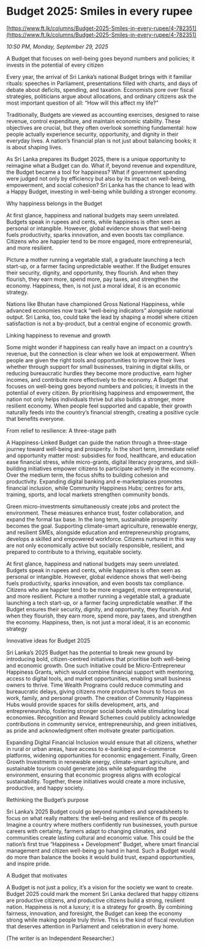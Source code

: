 # Budget 2025: Smiles in every rupee

[https://www.ft.lk/columns/Budget-2025-Smiles-in-every-rupee/4-782351](https://www.ft.lk/columns/Budget-2025-Smiles-in-every-rupee/4-782351)

*10:50 PM, Monday, September 29, 2025*

A Budget that focuses on well-being goes beyond numbers and policies; it invests in the potential of every citizen

Every year, the arrival of Sri Lanka’s national Budget brings with it familiar rituals: speeches in Parliament, presentations filled with charts, and days of debate about deficits, spending, and taxation. Economists pore over fiscal strategies, politicians argue about allocations, and ordinary citizens ask the most important question of all: “How will this affect my life?”

Traditionally, Budgets are viewed as accounting exercises, designed to raise revenue, control expenditure, and maintain economic stability. These objectives are crucial, but they often overlook something fundamental: how people actually experience security, opportunity, and dignity in their everyday lives. A nation’s financial plan is not just about balancing books; it is about shaping lives.

As Sri Lanka prepares its Budget 2025, there is a unique opportunity to reimagine what a Budget can do. What if, beyond revenue and expenditure, the Budget became a tool for happiness? What if government spending were judged not only by efficiency but also by its impact on well-being, empowerment, and social cohesion? Sri Lanka has the chance to lead with a Happy Budget, investing in well-being while building a stronger economy.

Why happiness belongs in the Budget

At first glance, happiness and national budgets may seem unrelated. Budgets speak in rupees and cents, while happiness is often seen as personal or intangible. However, global evidence shows that well-being fuels productivity, sparks innovation, and even boosts tax compliance. Citizens who are happier tend to be more engaged, more entrepreneurial, and more resilient.

Picture a mother running a vegetable stall, a graduate launching a tech start-up, or a farmer facing unpredictable weather. If the Budget ensures their security, dignity, and opportunity, they flourish. And when they flourish, they earn more, spend more, pay taxes, and strengthen the economy. Happiness, then, is not just a moral ideal, it is an economic strategy.

Nations like Bhutan have championed Gross National Happiness, while advanced economies now track “well-being indicators” alongside national output. Sri Lanka, too, could take the lead by shaping a model where citizen satisfaction is not a by-product, but a central engine of economic growth.

Linking happiness to revenue and growth

Some might wonder if happiness can really have an impact on a country’s revenue, but the connection is clear when we look at empowerment. When people are given the right tools and opportunities to improve their lives whether through support for small businesses, training in digital skills, or reducing bureaucratic hurdles they become more productive, earn higher incomes, and contribute more effectively to the economy. A Budget that focuses on well-being goes beyond numbers and policies; it invests in the potential of every citizen. By prioritising happiness and empowerment, the nation not only helps individuals thrive but also builds a stronger, more resilient economy. When people feel supported and capable, their growth naturally feeds into the country’s financial strength, creating a positive cycle that benefits everyone.

From relief to resilience: A three-stage path

A Happiness-Linked Budget can guide the nation through a three-stage journey toward well-being and prosperity. In the short term, immediate relief and opportunity matter most: subsidies for food, healthcare, and education ease financial stress, while micro-grants, digital literacy programs, and skill-building initiatives empower citizens to participate actively in the economy. Over the medium term, the focus shifts to building cohesion and productivity. Expanding digital banking and e-marketplaces promotes financial inclusion, while Community Happiness Hubs; centres for arts, training, sports, and local markets strengthen community bonds.

Green micro-investments simultaneously create jobs and protect the environment. These measures enhance trust, foster collaboration, and expand the formal tax base. In the long term, sustainable prosperity becomes the goal. Supporting climate-smart agriculture, renewable energy, and resilient SMEs, alongside education and entrepreneurship programs, develops a skilled and empowered workforce. Citizens nurtured in this way are not only economically active but socially responsible, resilient, and prepared to contribute to a thriving, equitable society.

At first glance, happiness and national budgets may seem unrelated. Budgets speak in rupees and cents, while happiness is often seen as personal or intangible. However, global evidence shows that well-being fuels productivity, sparks innovation, and even boosts tax compliance. Citizens who are happier tend to be more engaged, more entrepreneurial, and more resilient. Picture a mother running a vegetable stall, a graduate launching a tech start-up, or a farmer facing unpredictable weather. If the Budget ensures their security, dignity, and opportunity, they flourish. And when they flourish, they earn more, spend more, pay taxes, and strengthen the economy. Happiness, then, is not just a moral ideal, it is an economic strategy

Innovative ideas for Budget 2025

Sri Lanka’s 2025 Budget has the potential to break new ground by introducing bold, citizen-centred initiatives that prioritise both well-being and economic growth. One such initiative could be Micro-Entrepreneur Happiness Grants, which would combine financial support with mentoring, access to digital tools, and market opportunities, enabling small business owners to thrive. Time Wealth Programs could reduce commuting and bureaucratic delays, giving citizens more productive hours to focus on work, family, and personal growth. The creation of Community Happiness Hubs would provide spaces for skills development, arts, and entrepreneurship, fostering stronger social bonds while stimulating local economies. Recognition and Reward Schemes could publicly acknowledge contributions in community service, entrepreneurship, and green initiatives, as pride and acknowledgment often motivate greater participation.

Expanding Digital Financial Inclusion would ensure that all citizens, whether in rural or urban areas, have access to e-banking and e-commerce platforms, widening opportunities for economic engagement. Finally, Green Growth Investments in renewable energy, climate-smart agriculture, and sustainable tourism could generate jobs while safeguarding the environment, ensuring that economic progress aligns with ecological sustainability. Together, these initiatives would create a more inclusive, productive, and happy society.

Rethinking the Budget’s purpose

Sri Lanka’s 2025 Budget could go beyond numbers and spreadsheets to focus on what really matters: the well-being and resilience of its people. Imagine a country where mothers confidently run businesses, youth pursue careers with certainty, farmers adapt to changing climates, and communities create lasting cultural and economic value. This could be the nation’s first true “Happiness + Development” Budget, where smart financial management and citizen well-being go hand in hand. Such a Budget would do more than balance the books it would build trust, expand opportunities, and inspire pride.

A Budget that motivates

A Budget is not just a policy, it’s a vision for the society we want to create. Budget 2025 could mark the moment Sri Lanka declared that happy citizens are productive citizens, and productive citizens build a strong, resilient nation. Happiness is not a luxury; it is a strategy for growth. By combining fairness, innovation, and foresight, the Budget can keep the economy strong while making people truly thrive. This is the kind of fiscal revolution that deserves attention in Parliament and celebration in every home.

(The writer is an Independent Researcher.)

